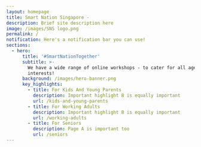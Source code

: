 ```yaml
---
layout: homepage
title: Smart Nation Singapore -
description: Brief site description here
image: /images/SNS logo.png
permalink: /
notification: Here's a notification bar you can use!
sections:
  - hero:
      title: '#SmartNationTogether'
      subtitle: >-
        We have a wide range of online workshops - to cater for all ages and
        interests!
      background: /images/hero-banner.png
      key_highlights:
        - title: For Kids And Young Parents
          description: Important highlight B is equally important
          url: /kids-and-young-parents
        - title: For Working Adults
          description: Important highlight B is equally important
          url: /working-adults
        - title: For Seniors
          description: Page A is important too
          url: /seniors
---
```

